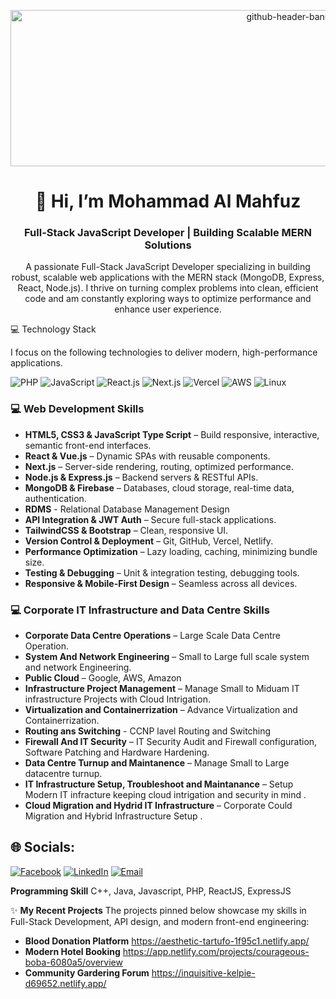 <!--
This README.md file is the core of your professional GitHub profile.
Customize all [PLACEHOLDER] text and update the social links/badges.
-->

<!-- 1. Banner/Cover Image Placeholder -->

<p align="center"><img width="900" height="250" alt="github-header-banner-2" src="https://github.com/user-attachments/assets/2d9fa72c-236b-45e4-86b6-1f49642da369" />
<!-- <p align="center"><img alt="Developer Profile Banner" src="https://github.com/user-attachments/assets/2d9fa72c-236b-45e4-86b6-1f49642da369" /> -->


<!-- NOTE: This is a sophisticated placeholder. For a permanent banner, replace this URL with your own custom image. -->
<!-- <img src="https://i.ibb.co/Df1JzKSw/github-header-banner-2.png" alt="Developer Profile Banner" /> -->
</p>

<!-- 2. Official Name & Short Designation (Visible in your GitHub settings) -->

<h1 align="center">👋 Hi, I’m Mohammad Al Mahfuz</h1>
<h3 align="center">Full-Stack JavaScript Developer | Building Scalable MERN Solutions</h3>

<!-- 3. Short Description about yourself -->

<p align="center">
A passionate Full-Stack JavaScript Developer specializing in building robust, scalable web applications with the MERN stack (MongoDB, Express, React, Node.js).
I thrive on turning complex problems into clean, efficient code and am constantly exploring ways to optimize performance and enhance user experience.
</p>


💻 Technology Stack

I focus on the following technologies to deliver modern, high-performance applications.


![PHP](https://img.shields.io/badge/Code-PHP-informational?style=flat&logo=php&color=777BB4)
![JavaScript](https://img.shields.io/badge/Code-JavaScript-informational?style=flat&logo=javascript&color=F7DF1E)
![React.js](https://img.shields.io/badge/Library-ReactJs-61DAFB?logo=react&logoColor=white)
![Next.js](https://img.shields.io/badge/Framework-Next.js-informational?style=flat&logo=next.js&color=000000)
![Vercel](https://img.shields.io/badge/Deployment-Vercel-informational?style=flat&logo=vercel&color=000000)
![AWS](https://img.shields.io/badge/Cloud-AWS-informational?style=flat&logo=amazon-aws&color=232F3E)
![Linux](https://img.shields.io/badge/System-Linux-informational?style=flat&logo=linux&color=FCC624)


### 💻 Web Development Skills
- **HTML5, CSS3 & JavaScript Type Script** – Build responsive, interactive, semantic front-end interfaces.  
- **React & Vue.js** – Dynamic SPAs with reusable components.  
- **Next.js** – Server-side rendering, routing, optimized performance.  
- **Node.js & Express.js** – Backend servers & RESTful APIs.  
- **MongoDB & Firebase** – Databases, cloud storage, real-time data, authentication.
- **RDMS** - Relational Database Management Design
- **API Integration & JWT Auth** – Secure full-stack applications.  
- **TailwindCSS & Bootstrap** – Clean, responsive UI.  
- **Version Control & Deployment** – Git, GitHub, Vercel, Netlify.  
- **Performance Optimization** – Lazy loading, caching, minimizing bundle size.  
- **Testing & Debugging** – Unit & integration testing, debugging tools.  
- **Responsive & Mobile-First Design** – Seamless across all devices.

### 💻 Corporate IT Infrastructure and Data Centre Skills
- **Corporate Data Centre Operations** – Large Scale Data Centre Operation.  
- **System And Network Engineering** – Small to Large full scale system and network Engineering.  
- **Public Cloud** – Google, AWS, Amazon  
- **Infrastructure Project Management** – Manage Small to Miduam IT infrastructure Projects with Cloud Intrigation.  
- **Virtualization and Containerrization** – Advance Virtualization and Containerrization.
- **Routing ans Switching** - CCNP lavel Routing and Switching 
- **Firewall And IT Security** – IT Security Audit and Firewall configuration, Software Patching and Hardware Hardening.  
- **Data Centre Turnup and Maintanence** – Manage Small to Large datacentre turnup.  
- **IT Infrastructure Setup, Troubleshoot and Maintanance** – Setup Modern IT infracture keeping cloud intrigation and security in mind .  
- **Cloud Migration and Hydrid IT Infrastructure** – Corporate Could Migration and Hybrid Infrastructure Setup .  


## 🌐 Socials:
[![Facebook](https://img.shields.io/badge/Facebook-%231877F2.svg?logo=Facebook&logoColor=white)](https://www.facebook.com/almahfuz)
[![LinkedIn](https://img.shields.io/badge/LinkedIn-%230077B5.svg?logo=linkedin&logoColor=white)](www.linkedin.com/in/almahfuz1109)
[![Email](https://img.shields.io/badge/Email-D14836?logo=gmail&logoColor=white)](mailto:malmahfuz@gmail.com)


<!-- Example of other tools you might use (uncomment and customize if needed) -->
<!-- <img src="https://www.google.com/search?q=https://skillicons.dev/icons%3Fi%3Dpython,django,aws,docker,jest,c" alt="Other Tech Icons" /> -->
</p>




**Programming Skill**
C++, Java, Javascript, PHP, ReactJS, ExpressJS

✨ **My Recent Projects** 
The projects pinned below showcase my skills in Full-Stack Development, API design, and modern front-end engineering:

- **Blood Donation Platform** https://aesthetic-tartufo-1f95c1.netlify.app/
- **Modern Hotel Booking** https://app.netlify.com/projects/courageous-boba-6080a5/overview
- **Community Gardering Forum** https://inquisitive-kelpie-d69652.netlify.app/


